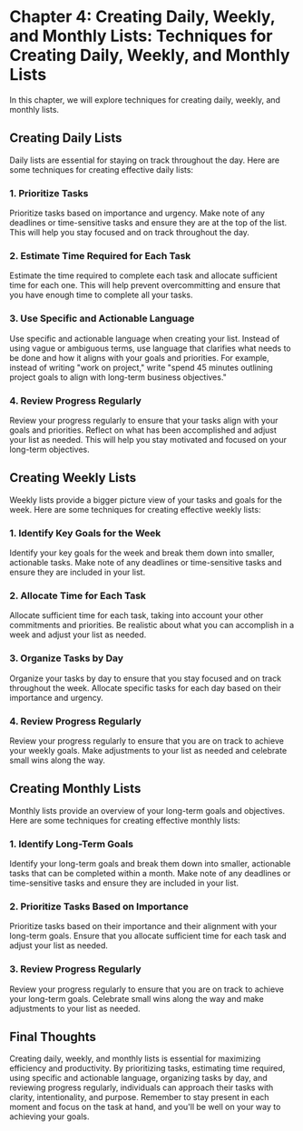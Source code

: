 Chapter 4: Creating Daily, Weekly, and Monthly Lists: Techniques for Creating Daily, Weekly, and Monthly Lists
==============================================================================================================

In this chapter, we will explore techniques for creating daily, weekly, and monthly lists.

Creating Daily Lists
--------------------

Daily lists are essential for staying on track throughout the day. Here are some techniques for creating effective daily lists:

### 1. Prioritize Tasks

Prioritize tasks based on importance and urgency. Make note of any deadlines or time-sensitive tasks and ensure they are at the top of the list. This will help you stay focused and on track throughout the day.

### 2. Estimate Time Required for Each Task

Estimate the time required to complete each task and allocate sufficient time for each one. This will help prevent overcommitting and ensure that you have enough time to complete all your tasks.

### 3. Use Specific and Actionable Language

Use specific and actionable language when creating your list. Instead of using vague or ambiguous terms, use language that clarifies what needs to be done and how it aligns with your goals and priorities. For example, instead of writing "work on project," write "spend 45 minutes outlining project goals to align with long-term business objectives."

### 4. Review Progress Regularly

Review your progress regularly to ensure that your tasks align with your goals and priorities. Reflect on what has been accomplished and adjust your list as needed. This will help you stay motivated and focused on your long-term objectives.

Creating Weekly Lists
---------------------

Weekly lists provide a bigger picture view of your tasks and goals for the week. Here are some techniques for creating effective weekly lists:

### 1. Identify Key Goals for the Week

Identify your key goals for the week and break them down into smaller, actionable tasks. Make note of any deadlines or time-sensitive tasks and ensure they are included in your list.

### 2. Allocate Time for Each Task

Allocate sufficient time for each task, taking into account your other commitments and priorities. Be realistic about what you can accomplish in a week and adjust your list as needed.

### 3. Organize Tasks by Day

Organize your tasks by day to ensure that you stay focused and on track throughout the week. Allocate specific tasks for each day based on their importance and urgency.

### 4. Review Progress Regularly

Review your progress regularly to ensure that you are on track to achieve your weekly goals. Make adjustments to your list as needed and celebrate small wins along the way.

Creating Monthly Lists
----------------------

Monthly lists provide an overview of your long-term goals and objectives. Here are some techniques for creating effective monthly lists:

### 1. Identify Long-Term Goals

Identify your long-term goals and break them down into smaller, actionable tasks that can be completed within a month. Make note of any deadlines or time-sensitive tasks and ensure they are included in your list.

### 2. Prioritize Tasks Based on Importance

Prioritize tasks based on their importance and their alignment with your long-term goals. Ensure that you allocate sufficient time for each task and adjust your list as needed.

### 3. Review Progress Regularly

Review your progress regularly to ensure that you are on track to achieve your long-term goals. Celebrate small wins along the way and make adjustments to your list as needed.

Final Thoughts
--------------

Creating daily, weekly, and monthly lists is essential for maximizing efficiency and productivity. By prioritizing tasks, estimating time required, using specific and actionable language, organizing tasks by day, and reviewing progress regularly, individuals can approach their tasks with clarity, intentionality, and purpose. Remember to stay present in each moment and focus on the task at hand, and you'll be well on your way to achieving your goals.
